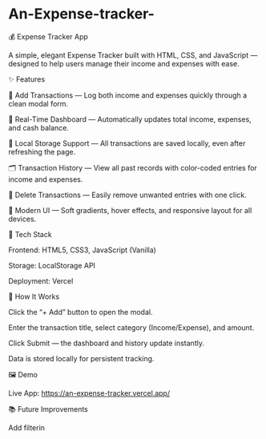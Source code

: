 ﻿# An-Expense-tracker-

💰 Expense Tracker App

A simple, elegant Expense Tracker built with HTML, CSS, and JavaScript — designed to help users manage their income and expenses with ease.

✨ Features

🧾 Add Transactions — Log both income and expenses quickly through a clean modal form.

💼 Real-Time Dashboard — Automatically updates total income, expenses, and cash balance.

💾 Local Storage Support — All transactions are saved locally, even after refreshing the page.

🗂️ Transaction History — View all past records with color-coded entries for income and expenses.

🧹 Delete Transactions — Easily remove unwanted entries with one click.

🎨 Modern UI — Soft gradients, hover effects, and responsive layout for all devices.



🧠 Tech Stack

Frontend: HTML5, CSS3, JavaScript (Vanilla)

Storage: LocalStorage API

Deployment: Vercel

🚀 How It Works

Click the “+ Add” button to open the modal.

Enter the transaction title, select category (Income/Expense), and amount.

Click Submit — the dashboard and history update instantly.

Data is stored locally for persistent tracking.

🖼️ Demo

Live App: https://an-expense-tracker.vercel.app/

📚 Future Improvements

Add filterin
